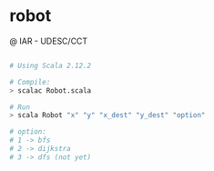# robot
@ IAR - UDESC/CCT

``` bash

# Using Scala 2.12.2

# Compile:
> scalac Robot.scala

# Run
> scala Robot "x" "y" "x_dest" "y_dest" "option"

# option:
# 1 -> bfs
# 2 -> dijkstra
# 3 -> dfs (not yet)
```
